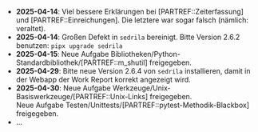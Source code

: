 - **2025-04-14**: Viel bessere Erklärungen bei [PARTREF::Zeiterfassung] und
  [PARTREF::Einreichungen]. Die letztere war sogar falsch (nämlich: veraltet).
- **2025-04-14**: Großen Defekt in `sedrila` bereinigt. Bitte Version 2.6.2 benutzen:
  `pipx upgrade sedrila`
- **2025-04-15**: Neue Aufgabe Bibliotheken/Python-Standardbibliothek/[PARTREF::m_shutil] freigegeben. 
- **2025-04-29**: Bitte neue Version 2.6.4 von `sedrila` installieren, damit in der Webapp der Work Report
  korrekt angezeigt wird.
- **2025-04-30**: Neue Aufgabe Werkzeuge/Unix-Basiswerkzeuge/[PARTREF::Unix-Links] freigegeben.  
  Neue Aufgabe Testen/Unittests/[PARTREF::pytest-Methodik-Blackbox] freigegeben.  
- ...
